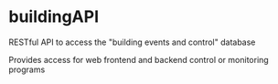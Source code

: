 # buildingAPI
RESTful API to access the  "building events and control" database

Provides access for web frontend and backend control or monitoring programs
